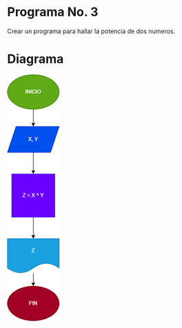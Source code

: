 # Programa No. 3

Crear un programa para hallar la potencia de dos numeros.

# Diagrama

![Diagrama](potencias.png)